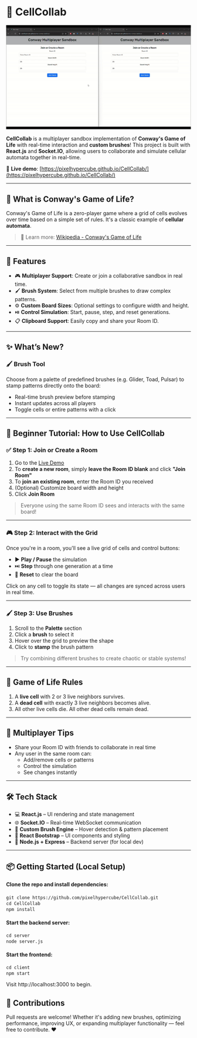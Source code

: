 # 🧬 CellCollab

<img alt="demo" src="./demo.gif"/>

**CellCollab** is a multiplayer sandbox implementation of **Conway's Game of Life** with real-time interaction and **custom brushes**! This project is built with **React.js** and **Socket.IO**, allowing users to collaborate and simulate cellular automata together in real-time.

🔗 **Live demo**: [https://pixelhypercube.github.io/CellCollab/](https://pixelhypercube.github.io/CellCollab/)

---

## 🧠 What is Conway's Game of Life?

Conway's Game of Life is a zero-player game where a grid of cells evolves over time based on a simple set of rules. It's a classic example of **cellular automata**.

> 📖 Learn more: [Wikipedia - Conway's Game of Life](https://en.wikipedia.org/wiki/Conway%27s_Game_of_Life)

---

## 🚀 Features

- 🎮 **Multiplayer Support**: Create or join a collaborative sandbox in real time.
- 🖌️ **Brush System**: Select from multiple brushes to draw complex patterns.
- ⚙️ **Custom Board Sizes**: Optional settings to configure width and height.
- ⏯️ **Control Simulation**: Start, pause, step, and reset generations.
- 📋 **Clipboard Support**: Easily copy and share your Room ID.

---

## ✨ What’s New?

### 🖌️ Brush Tool

Choose from a palette of predefined brushes (e.g. Glider, Toad, Pulsar) to stamp patterns directly onto the board:

- Real-time brush preview before stamping
- Instant updates across all players
- Toggle cells or entire patterns with a click

---

## 🧪 Beginner Tutorial: How to Use CellCollab

### ✅ Step 1: Join or Create a Room

1. Go to the [Live Demo](https://pixelhypercube.github.io/CellCollab/)
2. To **create a new room**, simply **leave the Room ID blank** and click **"Join Room"**
3. To **join an existing room**, enter the Room ID you received
4. (Optional) Customize board width and height
5. Click **Join Room**

> Everyone using the same Room ID sees and interacts with the same board!

---

### 🎮 Step 2: Interact with the Grid

Once you're in a room, you'll see a live grid of cells and control buttons:

- ▶️ **Play / Pause** the simulation
- ⏭️ **Step** through one generation at a time
- 🔄 **Reset** to clear the board

Click on any cell to toggle its state — all changes are synced across users in real time.

---

### 🖌️ Step 3: Use Brushes

1. Scroll to the **Palette** section
2. Click a **brush** to select it
3. Hover over the grid to preview the shape
4. Click to **stamp** the brush pattern

> Try combining different brushes to create chaotic or stable systems!

---

## 📐 Game of Life Rules

1. A **live cell** with 2 or 3 live neighbors survives.
2. A **dead cell** with exactly 3 live neighbors becomes alive.
3. All other live cells die. All other dead cells remain dead.

---

## 👥 Multiplayer Tips

- Share your Room ID with friends to collaborate in real time
- Any user in the same room can:
  - Add/remove cells or patterns
  - Control the simulation
  - See changes instantly

---

## 🛠️ Tech Stack

- 💻 **React.js** – UI rendering and state management
- 🌐 **Socket.IO** – Real-time WebSocket communication
- 🧠 **Custom Brush Engine** – Hover detection & pattern placement
- 🎨 **React Bootstrap** – UI components and styling
- 🧩 **Node.js + Express** – Backend server (for local dev)

---

## 📦 Getting Started (Local Setup)

#### Clone the repo and install dependencies:

```
git clone https://github.com/pixelhypercube/CellCollab.git
cd CellCollab
npm install
```

#### Start the backend server:
```
cd server
node server.js
```

#### Start the frontend:
```
cd client
npm start
```

Visit http://localhost:3000 to begin.

## 🙌 Contributions

Pull requests are welcome! Whether it's adding new brushes, optimizing performance, improving UX, or expanding multiplayer functionality — feel free to contribute. ❤️